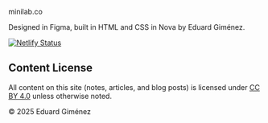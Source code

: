 minilab.co

Designed in Figma, built in HTML and CSS in Nova by Eduard Giménez.

[![Netlify Status](https://api.netlify.com/api/v1/badges/80006761-2c99-4ab2-8240-4a2f7daa8b53/deploy-status)](https://app.netlify.com/sites/minilab/deploys)

## Content License

All content on this site (notes, articles, and blog posts) is licensed under
[CC BY 4.0](https://creativecommons.org/licenses/by/4.0/) unless otherwise
noted.

© 2025 Eduard Giménez
